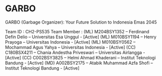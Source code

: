 # GARBO

GARBO (Garbage Organizer): Your Future Solution to Indonesia Emas 2045

Team ID		: CH2-PS535
Team Member	: 
(ML) M204BSY1352 – Ferdinand Defin Delio – Universitas Esa Unggul - [Active]
(ML) M010BSY1194 – Henry Prayoga – Universitas Indonesia - [Active]
(ML) M010BSY0562 – Mochammad Agus Yahya – Universitas Indonesia - [Active]
(CC)  C180BSX4211 – Chania Andestha Priveswari – Universitas Airlangga - [Active]
(CC)  C002BSY3825 – Helmi Ahmad Khaderani – Institut Teknologi Bandung - [Active]
(MD) A002BSY2175 – Atabik Muhammad Azfa Shofi – Institut Teknologi Bandung - [Active]
